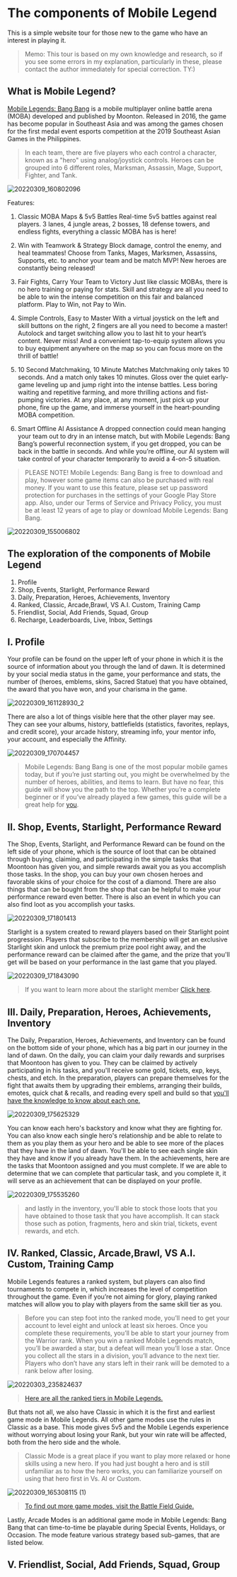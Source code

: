 # The components of Mobile Legend 
This is a simple website tour for those new to the game who have an interest in playing it.

> Memo: This tour is based on my own knowledge and research, so if you see some errors in my explanation, particularly in these, please contact the author immediately for special correction. TY:)

## **What is Mobile Legend?**

[Mobile Legends: Bang Bang](https://play.google.com/store/apps/details?id=com.mobile.legends&hl=en&gl=US) is a mobile multiplayer online battle arena (MOBA) developed and published by Moonton. Released in 2016, the game has become popular in Southeast Asia and was among the games chosen for the first medal event esports competition at the 2019 Southeast Asian Games in the Philippines.
> In each team, there are five players who each control a character, known as a "hero" using analog/joystick controls. Heroes can be grouped into 6 different roles, Marksman, Assassin, Mage, Support, Fighter, and Tank.

![20220309_160802096](https://user-images.githubusercontent.com/101241485/157400519-4b57f03b-0233-44ad-a0d6-8eddcb45eedf.jpeg)

Features: 

1. Classic MOBA Maps & 5v5 Battles 
Real-time 5v5 battles against real players. 3 lanes, 4 jungle areas, 2 bosses, 18 defense towers, and endless fights, everything a classic MOBA has is here!

2. Win with Teamwork & Strategy 
Block damage, control the enemy, and heal teammates! Choose from Tanks, Mages, Marksmen, Assassins, Supports, etc. to anchor your team and be match MVP! New heroes are constantly being released!

3. Fair Fights, Carry Your Team to Victory 
Just like classic MOBAs, there is no hero training or paying for stats. Skill and strategy are all you need to be able to win the intense competition on this fair and balanced platform. Play to Win, not Pay to Win.

4. Simple Controls, Easy to Master 
With a virtual joystick on the left and skill buttons on the right, 2 fingers are all you need to become a master! Autolock and target switching allow you to last hit to your heart’s content. Never miss! And a convenient tap-to-equip system allows you to buy equipment anywhere on the map so you can focus more on the thrill of battle!

5. 10 Second Matchmaking, 10 Minute Matches 
Matchmaking only takes 10 seconds. And a match only takes 10 minutes. Gloss over the quiet early-game leveling up and jump right into the intense battles. Less boring waiting and repetitive farming, and more thrilling actions and fist-pumping victories. At any place, at any moment, just pick up your phone, fire up the game, and immerse yourself in the heart-pounding MOBA competition.

6. Smart Offline AI Assistance 
A dropped connection could mean hanging your team out to dry in an intense match, but with Mobile Legends: Bang Bang’s powerful reconnection system, if you get dropped, you can be back in the battle in seconds. And while you’re offline, our AI system will take control of your character temporarily to avoid a 4-on-5 situation.

> PLEASE NOTE! Mobile Legends: Bang Bang is free to download and play, however some game items can also be purchased with real money. If you want to use this feature, please set up password protection for purchases in the settings of your Google Play Store app. Also, under our Terms of Service and Privacy Policy, you must be at least 12 years of age to play or download Mobile Legends: Bang Bang.

![20220309_155006802](https://user-images.githubusercontent.com/101241485/157398533-cd9b3a5a-f7bf-4ca4-9053-cb7b7399ed4b.jpeg)

## The exploration of the components of Mobile Legend
1. Profile
2. Shop, Events, Starlight, Performance Reward
3. Daily, Preparation, Heroes, Achievements, Inventory
4. Ranked, Classic, Arcade,Brawl, VS A.I. Custom, Training Camp
5. Friendlist, Social, Add Friends, Squad, Group
6. Recharge, Leaderboards, Live, Inbox, Settings

## I. Profile

Your profile can be found on the upper left of your phone in which it is the source of information about you through the land of dawn. It is determined by your social media status in the game, your performance and stats, the number of (heroes, emblems, skins, Sacred Statue) that you have obtained, the award that you have won, and your charisma in the game.

![20220309_161128930_2](https://user-images.githubusercontent.com/101241485/157402623-fbeb3f88-e3b4-4739-8008-4e4d871d8f89.jpeg)

There are also a lot of things visible here that the other player may see. They can see your albums, history, battlefields (statistics, favorites, replays, and credit score), your arcade history, streaming info, your mentor info, your account, and especially the Affinity.

![20220309_170704457](https://user-images.githubusercontent.com/101241485/157410544-b83011b2-1260-47b0-944a-fb57fdaed2f4.jpeg)

> Mobile Legends: Bang Bang is one of the most popular mobile games today, but if you’re just starting out, you might be overwhelmed by the number of heroes, abilities, and items to learn. But have no fear, this guide will show you the path to the top. Whether you’re a complete beginner or if you’ve already played a few games, this guide will be a great help for [you](https://www.oneesports.gg/mobile-legends/the-beginners-guide-to-getting-good-at-mobile-legends-bang-bang/).

## II. Shop, Events, Starlight, Performance Reward

The Shop, Events, Starlight, and Performance Reward can be found on the left side of your phone, which is the source of loot that can be obtained through buying, claiming, and participating in the simple tasks that Moontoon has given you, and simple rewards await you as you accomplish those tasks. In the shop, you can buy your own chosen heroes and favorable skins of your choice for the cost of a diamond. There are also things that can be bought from the shop that can be helpful to make your performance reward even better. There is also an event in which you can also find loot as you accomplish your tasks. 

![20220309_171801413](https://user-images.githubusercontent.com/101241485/157416328-6924d451-685e-4de9-b66d-b682b5c5e9b7.jpeg)


Starlight is a system created to reward players based on their Starlight point progression. Players that subscribe to the membership will get an exclusive Starlight skin and unlock the premium prize pool right away, and the performance reward can be claimed after the game, and the prize that you'll get will be based on your performance in the last game that you played.

![20220309_171843090](https://user-images.githubusercontent.com/101241485/157416425-8d8f4482-4d01-400e-b328-ce9f0688decf.jpeg)

> If you want to learn more about the starlight member [Click here](https://mobile-legends.fandom.com/wiki/Starlight_Membership#:~:text=Starlight%20Membership%20is%20a%20system,premium%20prize%20pool%20right%20away.).

## III. Daily, Preparation, Heroes, Achievements, Inventory

The Daily, Preparation, Heroes, Achievements, and Inventory can be found on the bottom side of your phone, which has a big part in our journey in the land of dawn. On the daily, you can claim your daily rewards and surprises that Moontoon has given to you. They can be claimed by actively participating in his tasks, and you'll receive some gold, tickets, exp, keys, chests, and etch. In the preparation, players can prepare themselves for the fight that awaits them by upgrading their emblems, arranging their builds, emotes, quick chat & recalls, and reading every spell and build so that [you'll have the knowledge to know about each one.](https://mobile-legends.fandom.com/wiki/Equipment) 

![20220309_175625329](https://user-images.githubusercontent.com/101241485/157419789-260ea88d-04d5-4ad5-b5d8-43ae4a03923f.jpeg)

You can know each hero's backstory and know what they are fighting for. You can also know each single hero's relationship and be able to relate to them as you play them as your hero and be able to see more of the places that they have in the land of dawn. You'll be able to see each single skin they have and know if you already have them. In the achievements, here are the tasks that Moontoon assigned and you must complete. If we are able to determine that we can complete that particular task, and you complete it, it will serve as an achievement that can be displayed on your profile.

![20220309_175535260](https://user-images.githubusercontent.com/101241485/157420792-039f2fa5-ed82-478b-a7de-fe7512064319.jpeg)

> and lastly in the inventory, you'll able to stock those loots that you have obtained to those task that you have accomplish. It can stack those such as potion, fragments, hero and skin trial, tickets, event rewards, and etch.

## IV. Ranked, Classic, Arcade,Brawl, VS A.I. Custom, Training Camp

Mobile Legends features a ranked system, but players can also find tournaments to compete in, which increases the level of competition throughout the game. Even if you’re not aiming for glory, playing ranked matches will allow you to play with players from the same skill tier as you. 
> Before you can step foot into the ranked mode, you’ll need to get your account to level eight and unlock at least six heroes. Once you complete these requirements, you’ll be able to start your journey from the Warrior rank.
When you win a ranked Mobile Legends match, you’ll be awarded a star, but a defeat will mean you’ll lose a star. Once you collect all the stars in a division, you’ll advance to the next tier. Players who don’t have any stars left in their rank will be demoted to a rank below after losing.

![20220303_235824637](https://user-images.githubusercontent.com/101241485/157423564-4e9a16f0-c9d9-4dbc-aade-2aa53f4b910c.jpeg)
> [Here are all the ranked tiers in Mobile Legends.](https://dotesports.com/mobile/news/mobile-legends-ranking-system-explained)

But thats not all, we also have Classic in which it is the first and earliest game mode in Mobile Legends. All other game modes use the rules in Classic as a base. This mode gives 5v5 and the Mobile Legends experience without worrying about losing your Rank, but your win rate will be affected, both from the hero side and the whole.
> Classic Mode is a great place if you want to play more relaxed or hone skills using a new hero. If you had just bought a hero and is still unfamiliar as to how the hero works, you can familiarize yourself on using that hero first in Vs. AI or Custom. 

![20220309_165308115 (1)](https://user-images.githubusercontent.com/101241485/157424561-4468874a-ad6b-4a12-b1d8-1d9d06484967.jpeg)
> [To find out more game modes, visit the Battle Field Guide.](https://mobile-legends.fandom.com/wiki/Classic#:~:text=Classic%20is%20the%20first%20and,hero%20side%20and%20the%20whole.)

Lastly, Arcade Modes is an additional game mode in Mobile Legends: Bang Bang that can time-to-time be playable during Special Events, Holidays, or Occasion. The mode feature various strategy based sub-games, that are listed below.


## V. Friendlist, Social, Add Friends, Squad, Group


